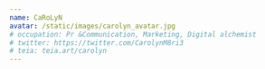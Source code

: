 ```yaml
---
name: CaRoLyN
avatar: /static/images/carolyn_avatar.jpg
# occupation: Pr &Communication, Marketing, Digital alchemist
# twitter: https://twitter.com/CarolynM8ri3
# teia: teia.art/carolyn
---
```


